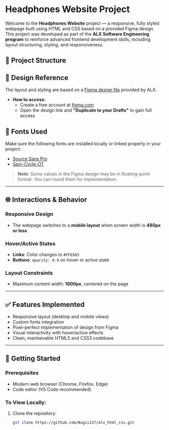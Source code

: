# Headphones Website Project

Welcome to the **Headphones Website** project — a responsive, fully styled webpage built using HTML and CSS based on a provided Figma design. This project was developed as part of the **ALX Software Engineering program** to reinforce advanced frontend development skills, including layout structuring, styling, and responsiveness.

## 📁 Project Structure

## 🎨 Design Reference

The layout and styling are based on a [Figma design file](https://www.figma.com/) provided by ALX.

- **How to access:**
  - Create a free account at [figma.com](https://www.figma.com/)
  - Open the design link and **"Duplicate to your Drafts"** to gain full access

## 🧰 Fonts Used

Make sure the following fonts are installed locally or linked properly in your project:
- [Source Sans Pro](https://fonts.google.com/specimen/Source+Sans+Pro)
- [Spin-Cycle-OT](https://www.fonts.com/font/typonine/spin-cycle)

> **Note**: Some values in the Figma design may be in floating-point format. You can round them for implementation.

---

## 🌐 Interactions & Behavior

### Responsive Design
- The webpage switches to a **mobile layout** when screen width is **480px or less**

### Hover/Active States
- **Links**: Color changes to `#FF6565`
- **Buttons**: `opacity: 0.9` on hover or active state

### Layout Constraints
- Maximum content width: **1000px**, centered on the page

---

## ✅ Features Implemented

- Responsive layout (desktop and mobile views)
- Custom fonts integration
- Pixel-perfect implementation of design from Figma
- Visual interactivity with hover/active effects
- Clean, maintainable HTML5 and CSS3 codebase

---

## 🚀 Getting Started

### Prerequisites
- Modern web browser (Chrome, Firefox, Edge)
- Code editor (VS Code recommended)

### To View Locally:
1. Clone the repository:
   ```bash
   git clone https://github.com/Bugii137/alx_html_css.git
